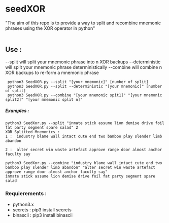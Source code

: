 # seedXOR

"The aim of this repo is to provide a way to split and recombine mnemonic phrases using the XOR operator in python"
</br>
</br>

##  Use :

--split will split your mnemonic phrase into n XOR backups
--deterministic will split your mnemonic phrase deterministically
--combine will combine n XOR backups to re-form a mnemonic phrase
```
 python3 SeedXOR.py --split "[your mnemonic]" [number of split]
 python3 SeedXOR.py --split --deterministic "[your mnemonic]" [number of split]
 python3 SeedXOR.py --combine "[your mnemonic spit1]" "[your mnemonic split2]" "[your mnemonic split n]"
```

 ##### Examples :
 `````
 python3 SeedXor.py --split "inmate stick assume lion demise drive foil fat party segment spare salad" 2
XOR Splitted Mnemonics :
1 :  industry blame wall intact cute end two bamboo play slender limb abandon

2 :  alter secret win waste artefact approve range door almost anchor faculty say

 `````

`````
python3 SeedXor.py --combine "industry blame wall intact cute end two bamboo play slender limb abandon" "alter secret win waste artefact approve range door almost anchor faculty say"
inmate stick assume lion demise drive foil fat party segment spare salad
`````


### Requierements :

- python3.x
- secrets : pip3 install secrets
- binascii : pip3 install binascii
